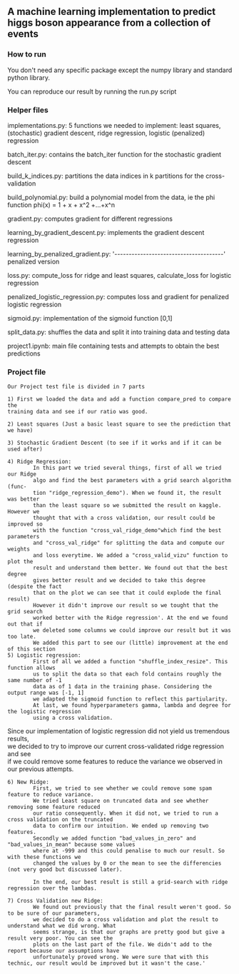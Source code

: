 ## A machine learning implementation to predict higgs boson appearance from a collection of events

### How to run
  You don't need any specific package except the numpy library and standard python library.
  
  You can reproduce our result by running the run.py script
  
### Helper files
  implementations.py: 5 functions we needed to implement: least squares, (stochastic) gradient descent, ridge regression, 
      logistic (penalized) regression
     
  batch_iter.py: contains the batch_iter function for the stochastic gradient descent
  
  build_k_indices.py: partitions the data indices in k partitions for the cross-validation
  
  build_polynomial.py: build a polynomial model from the data, ie the phi function phi(x) = 1 + x + x^2 +...+x^n
  
  gradient.py: computes gradient for different regressions
  
  learning_by_gradient_descent.py: implements the gradient descent regression
  
  learning_by_penalized_gradient.py: '--------------------------------------' penalized version 
  
  loss.py: compute_loss for ridge and least squares, calculate_loss for logistic regression
  
  penalized_logistic_regression.py: computes loss and gradient for penalized logistic regression
  
  sigmoid.py: implementation of the sigmoid function [0,1]
  
  split_data.py: shuffles the data and split it into training data and testing data
  
  project1.ipynb: main file containing tests and attempts to obtain the best predictions
 
### Project file
    Our Project test file is divided in 7 parts

    1) First we loaded the data and add a function compare_pred to compare the   
    training data and see if our ratio was good.

    2) Least squares (Just a basic least square to see the prediction that we have)

    3) Stochastic Gradient Descent (to see if it works and if it can be used after)

    4) Ridge Regression: 
            In this part we tried several things, first of all we tried our Ridge 
            algo and find the best parameters with a grid search algorithm (func-  
            tion "ridge_regression_demo"). When we found it, the result was better  
            than the least square so we submitted the result on kaggle. However we  
            thought that with a cross validation, our result could be improved so   
            with the function "cross_val_ridge_demo"which find the best parameters  
            and "cross_val_ridge" for splitting the data and compute our weights   
            and loss everytime. We added a "cross_valid_vizu" function to plot the  
            result and understand them better. We found out that the best degree   
            gives better result and we decided to take this degree (despite the fact  
            that on the plot we can see that it could explode the final result)  
            However it didn't improve our result so we tought that the grid search  
            worked better with the Ridge regression'. At the end we found out that if  
            we deleted some columns we could improve our result but it was too late.   
            We added this part to see our (little) improvement at the end of this section  
    5) Logistic regression:
            First of all we added a function "shuffle_index_resize". This function allows  
            us to split the data so that each fold contains roughly the same number of -1
            data as of 1 data in the training phase. Considering the output range was [-1, 1]  
            we adapted the sigmoid function to reflect this partiularity.  
            At last, we found hyperparameters gamma, lambda and degree for the logistic regression
            using a cross validation.

Since our implementation of logistic regression did not yield us tremendous results,  
we decided to try to improve our current cross-validated ridge regression and see   
if we could remove some features to reduce the variance we observed in our previous attempts.


    6) New Ridge:
            First, we tried to see whether we could remove some spam feature to reduce variance.   
            We tried Least square on truncated data and see whether removing some feature reduced  
            our ratio consequently. When it did not, we tried to run a cross validation on the truncated  
            data to confirm our intuition. We ended up removing two features.  
            Secondly we added function "bad_values_in_zero" and "bad_values_in_mean" because some values   
            where at -999 and this could penalise to much our result. So with these functions we   
            changed the values by 0 or the mean to see the differencies (not very good but discussed later).   
            
            In the end, our best result is still a grid-search with ridge regression over the lambdas.

    7) Cross Validation new Ridge:
            We found out previously that the final result weren't good. So to be sure of our parameters,  
            we decided to do a cross validation and plot the result to understand what we did wrong. What  
            seems strange, is that our graphs are pretty good but give a result very poor. You can see the  
            plots on the last part of the file. We didn't add to the report because our assumptions have   
            unfortunately proved wrong. We were sure that with this technic, our result would be improved but it wasn't the case.'
